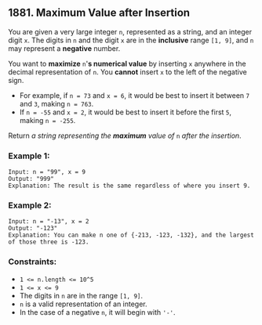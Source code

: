 ## 1881. Maximum Value after Insertion

You are given a very large integer ```n```, represented as a string,​​​​​​ and an integer digit ```x```. The digits in ```n``` and the digit ```x``` are in the **inclusive** range ```[1, 9]```, and ```n``` may represent a **negative** number.

You want to **maximize** ```n```'**s numerical value** by inserting ```x``` anywhere in the decimal representation of ```n```​​​​​​. You **cannot** insert ```x``` to the left of the negative sign.

* For example, if ```n = 73``` and ```x = 6```, it would be best to insert it between ```7``` and ```3```, making ```n = 763```.
* If ```n = -55``` and ```x = 2```, it would be best to insert it before the first ```5```, making ```n = -255```.

Return *a string representing the **maximum** value of* ```n```​​​​​​ *after the insertion*.

### Example 1:
```
Input: n = "99", x = 9
Output: "999"
Explanation: The result is the same regardless of where you insert 9.
```
### Example 2:
```
Input: n = "-13", x = 2
Output: "-123"
Explanation: You can make n one of {-213, -123, -132}, and the largest of those three is -123.
```

### Constraints:

* ```1 <= n.length <= 10^5```
* ```1 <= x <= 9```
* The digits in ```n```​​​ are in the range ```[1, 9]```.
* ```n``` is a valid representation of an integer.
* In the case of a negative ```n```,​​​​​​ it will begin with ```'-'```.